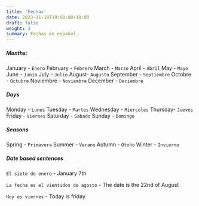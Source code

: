 ```yaml
---
title: 'Fechas'
date: 2023-11-10T19:00:08+10:00
draft: false
weight: 3
summary: Fechas en español.
---
```


##### Months:

January - `Enero`
February - `Febrero`
March - `Marzo`
April - `Abril`
May - `Mayo`
June - `Junio`
July - `Julio`
August- `Augusto`
September - `Septiembre`
Octobre - `Octubre`
Noviembre - `Noviembre`
December - `Deciembre`

##### Days

Monday - `Lunes`
Tuesday - `Martes`
Wednesday - `Miercoles`
Thursday- `Jueves`
Friday - `Viernes`
Saturday - `Sabado`
Sunday - `Domingo`

##### Seasons

Spring - `Primavera`
Summer - `Verano`
Autumn - `Otoño`
Winter - `Invierno`

##### Date based sentences

`El siete de enero` - January 7th

`La fecha es el vientidos de agosto` - The date is the 22nd of August

`Hoy es viernes` - Today is friday.